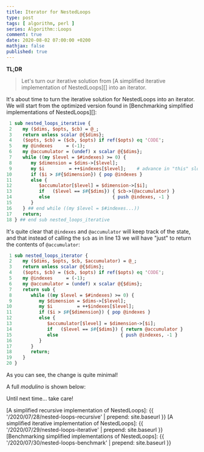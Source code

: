 ```yaml
---
title: Iterator for NestedLoops
type: post
tags: [ algorithm, perl ]
series: Algorithm::Loops
comment: true
date: 2020-08-02 07:00:00 +0200
mathjax: false
published: true
---
```


**TL;DR**

> Let's turn our iterative solution from [A simplified iterative
> implementation of NestedLoops][] into an iterator.

It's about time to turn the iterative solution for NestedLoops into an
iterator. We will start from the optimized version found in
[Benchmarking simplified implementations of NestedLoops][]:

```perl
 1 sub nested_loops_iterative {
 2    my ($dims, $opts, $cb) = @_;
 3    return unless scalar @{$dims};
 4    ($opts, $cb) = ($cb, $opts) if ref($opts) eq 'CODE';
 5    my @indexes     = (-1);
 6    my @accumulator = (undef) x scalar @{$dims};
 7    while ((my $level = $#indexes) >= 0) {
 8       my $dimension = $dims->[$level];
 9       my $i         = ++$indexes[$level];    # advance in "this" slot
10       if ($i > $#{$dimension}) { pop @indexes }
11       else {
12          $accumulator[$level] = $dimension->[$i];
13          if   ($level == $#{$dims}) { $cb->(@accumulator) }
14          else                       { push @indexes, -1 }
15       }
16    } ## end while ((my $level = $#indexes...))
17    return;
18 } ## end sub nested_loops_iterative
```

It's quite clear that `@indexes` and `@accumulator` will keep track of
the state, and that instead of calling the `$cb` as in line 13 we will
have "just" to return the contents of `@accumulator`:

```perl
 1 sub nested_loops_iterator {
 2    my ($dims, $opts, $cb, $accumulator) = @_;
 3    return unless scalar @{$dims};
 4    ($opts, $cb) = ($cb, $opts) if ref($opts) eq 'CODE';
 5    my @indexes     = (-1);
 6    my @accumulator = (undef) x scalar @{$dims};
 7    return sub {
 8       while ((my $level = $#indexes) >= 0) {
 9          my $dimension = $dims->[$level];
10          my $i         = ++$indexes[$level];
11          if ($i > $#{$dimension}) { pop @indexes }
12          else {
13             $accumulator[$level] = $dimension->[$i];
14             if   ($level == $#{$dims}) { return @accumulator }
15             else                       { push @indexes, -1 }
16          }
17       }
18       return;
19    }
20 }
```

As you can see, the change is quite minimal!

A full *modulino* is shown below:

<script src='https://gitlab.com/polettix/notechs/-/snippets/1999414.js'></script>

Until next time... take care!

[A simplified recursive implementation of NestedLoops]: {{ '/2020/07/28/nested-loops-recursive' | prepend: site.baseurl }}
[A simplified iterative implementation of NestedLoops]: {{ '/2020/07/29/nested-loops-iterative' | prepend: site.baseurl }}
[Benchmarking simplified implementations of NestedLoops]: {{ '/2020/07/30/nested-loops-benchmark' | prepend: site.baseurl }}
